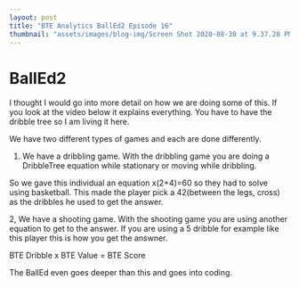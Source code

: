 ```yaml
---
layout: post
title: "BTE Analytics BallEd2 Episode 16"
thumbnail: "assets/images/blog-img/Screen Shot 2020-08-30 at 9.37.28 PM.webp"
---
```


# BallEd2

I thought I would go into more detail on how we are doing some of this. If you look at the video below it explains everything. You have to have the dribble tree
so I am living it here.

We have two different types of games and each are done differently.

1. We have a dribbling game.
   With the dribbling game you are doing a DribbleTree equation while stationary or moving while dribbling.

So we gave this individual an equation x(2+4)=60 so they had to solve using basketball.
This made the player pick a 42(between the legs, cross) as the dribbles he used to get the answer.

2, We have a shooting game.
With the shooting game you are using another equation to get to the answer. If you are using a 5 dribble for example like this player this is how you get the answner.

BTE Dribble x BTE Value = BTE Score

The BallEd even goes deeper than this and goes into coding.
